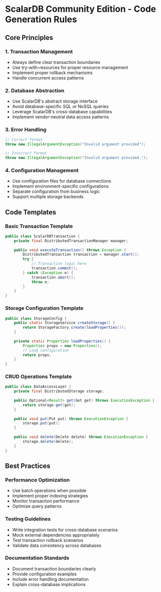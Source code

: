 # ScalarDB Community Edition - Code Generation Rules

## Core Principles

### 1. Transaction Management
- Always define clear transaction boundaries
- Use try-with-resources for proper resource management
- Implement proper rollback mechanisms
- Handle concurrent access patterns

### 2. Database Abstraction
- Use ScalarDB's abstract storage interface
- Avoid database-specific SQL or NoSQL queries
- Leverage ScalarDB's cross-database capabilities
- Implement vendor-neutral data access patterns

### 3. Error Handling
```java
// Correct format
throw new IllegalArgumentException("Invalid argument provided");

// Incorrect format
throw new IllegalArgumentException("Invalid argument provided.");
```

### 4. Configuration Management
- Use configuration files for database connections
- Implement environment-specific configurations
- Separate configuration from business logic
- Support multiple storage backends

## Code Templates

### Basic Transaction Template
```java
public class ScalarDBTransaction {
    private final DistributedTransactionManager manager;
    
    public void executeTransaction() throws Exception {
        DistributedTransaction transaction = manager.start();
        try {
            // Transaction logic here
            transaction.commit();
        } catch (Exception e) {
            transaction.abort();
            throw e;
        }
    }
}
```

### Storage Configuration Template
```java
public class StorageConfig {
    public static StorageService createStorage() {
        return StorageFactory.create(loadProperties());
    }
    
    private static Properties loadProperties() {
        Properties props = new Properties();
        // Load configuration
        return props;
    }
}
```

### CRUD Operations Template
```java
public class DataAccessLayer {
    private final DistributedStorage storage;
    
    public Optional<Result> get(Get get) throws ExecutionException {
        return storage.get(get);
    }
    
    public void put(Put put) throws ExecutionException {
        storage.put(put);
    }
    
    public void delete(Delete delete) throws ExecutionException {
        storage.delete(delete);
    }
}
```

## Best Practices

### Performance Optimization
- Use batch operations when possible
- Implement proper indexing strategies
- Monitor transaction performance
- Optimize query patterns

### Testing Guidelines
- Write integration tests for cross-database scenarios
- Mock external dependencies appropriately
- Test transaction rollback scenarios
- Validate data consistency across databases

### Documentation Standards
- Document transaction boundaries clearly
- Provide configuration examples
- Include error handling documentation
- Explain cross-database implications